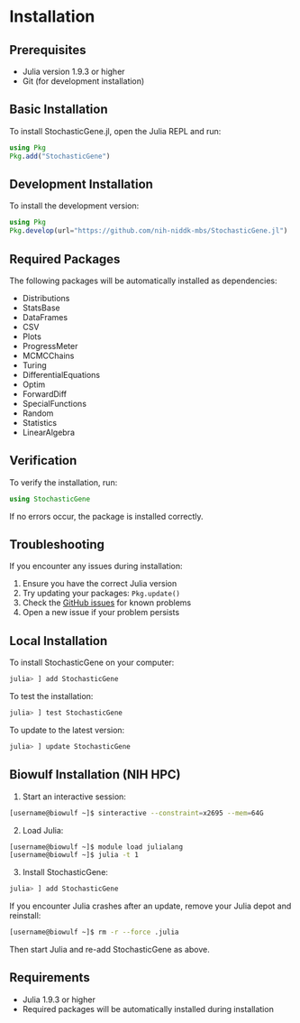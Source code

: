 # Installation

## Prerequisites

- Julia version 1.9.3 or higher
- Git (for development installation)

## Basic Installation

To install StochasticGene.jl, open the Julia REPL and run:

```julia
using Pkg
Pkg.add("StochasticGene")
```

## Development Installation

To install the development version:

```julia
using Pkg
Pkg.develop(url="https://github.com/nih-niddk-mbs/StochasticGene.jl")
```

## Required Packages

The following packages will be automatically installed as dependencies:

- Distributions
- StatsBase
- DataFrames
- CSV
- Plots
- ProgressMeter
- MCMCChains
- Turing
- DifferentialEquations
- Optim
- ForwardDiff
- SpecialFunctions
- Random
- Statistics
- LinearAlgebra

## Verification

To verify the installation, run:

```julia
using StochasticGene
```

If no errors occur, the package is installed correctly.

## Troubleshooting

If you encounter any issues during installation:

1. Ensure you have the correct Julia version
2. Try updating your packages: `Pkg.update()`
3. Check the [GitHub issues](https://github.com/nih-niddk-mbs/StochasticGene.jl/issues) for known problems
4. Open a new issue if your problem persists

## Local Installation

To install StochasticGene on your computer:

```julia
julia> ] add StochasticGene
```

To test the installation:

```julia
julia> ] test StochasticGene
```

To update to the latest version:

```julia
julia> ] update StochasticGene
```

## Biowulf Installation (NIH HPC)

1. Start an interactive session:

```bash
[username@biowulf ~]$ sinteractive --constraint=x2695 --mem=64G
```

2. Load Julia:

```bash
[username@biowulf ~]$ module load julialang
[username@biowulf ~]$ julia -t 1
```

3. Install StochasticGene:

```julia
julia> ] add StochasticGene
```

If you encounter Julia crashes after an update, remove your Julia depot and reinstall:

```bash
[username@biowulf ~]$ rm -r --force .julia
```

Then start Julia and re-add StochasticGene as above.


## Requirements

- Julia 1.9.3 or higher
- Required packages will be automatically installed during installation
